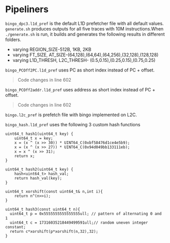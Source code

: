 # Pipeliners
`bingo_dpc3.l1d_pref` is the default L1D prefetcher file with all default values.<br/>
`generate.sh` produces outputs for all five traces with 10M instructions.When `./generate.sh` is run, it builds and generates the following results in different folders.<br />
<ul>
  <li>varying REGION_SIZE-512B, 1KB, 2KB</li>
  <li>varying FT_SIZE, AT_SIZE-(64,128),(64,64),(64,256),(32,128),(128,128)</li>
  <li>varying L1D_THRESH, L2C_THRESH- (0.5,0.15),(0.25,0.15),(0.75,0.25)</li>
</ul>

`bingo_PCOff2PC.l1d_pref` uses PC as short index instead of PC + offset.<br/>
>Code changes in line 602

`bingo_PCOff2addr.l1d_pref` uses address as short index instead of PC + offset.<br/>
>Code changes in line 602

`bingo.l2c_pref` is prefetch file with bingo implemented on L2C.<br />

`bingo_hash.l1d_pref` uses the following 3 custom hash functions
```
uint64_t hash1(uint64_t key) {
    uint64_t x = key;
    x = (x ^ (x >> 30)) * UINT64_C(0xbf58476d1ce4e5b9);
    x = (x ^ (x >> 27)) * UINT64_C(0x94d049bb133111eb);
    x = x ^ (x >> 31);
    return x;
}

uint64_t hash2(uint64_t key) {
    hash<uint64_t> hash_val;
    return hash_val(key);
}

uint64_t xorshift(const uint64_t& n,int i){
    return n^(n>>i);
}

uint64_t hash3(const uint64_t n){
  uint64_t p = 0x5555555555555555ull; // pattern of alternating 0 and 1
  uint64_t c = 17316035218449499591ull;// random uneven integer constant; 
  return c*xorshift(p*xorshift(n,32),32);
}
```

